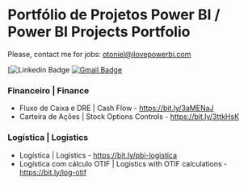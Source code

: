 # Portfólio de Projetos Power BI / Power BI Projects Portfolio
Please, contact me for jobs: otoniel@ilovepowerbi.com

[![Linkedin Badge](https://img.shields.io/badge/LinkedIn-Otoniel-blue?style=flat-square&logo=Linkedin&logoColor=white&link=[https://www.linkedin.com/in/otoniel/](https://www.linkedin.com/in/otoniel/)](https://www.linkedin.com/in/otoniel/))
[![Gmail Badge](https://img.shields.io/badge/-otoniel@ilovepowerbi.com-c14438?style=flat-square&logo=Gmail&logoColor=white&link=mailto:otoniel@ilovepowerbi.com)](mailto:otoniel@ilovepowerbi.com)

### Financeiro | Finance
* Fluxo de Caixa e DRE | Cash Flow - https://bit.ly/3aMENaJ
* Carteira de Ações | Stock Options Controls - https://bit.ly/3ttkHsK

### Logística | Logistics
* Logística | Logistics - https://bit.ly/pbi-logistica
* Logística com cálculo OTIF | Logistics with OTIF calculations - https://bit.ly/log-otif
